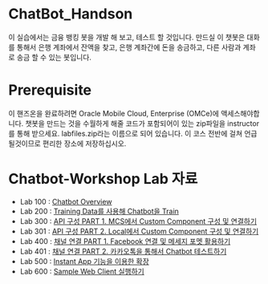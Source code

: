 # ChatBot_Handson

이 실습에서는 금융 뱅킹 봇을 개발 해 보고, 테스트 할 것입니다. 만드실 이 챗봇은 대화를 통해서 은행 계좌에서 잔액을 찾고, 은행 계좌간에 돈을 송금하고, 다른 사람과 계좌로 송금 할 수 있는 봇입니다. 

# Prerequisite 

이 핸즈온을 완료하려면 Oracle Mobile Cloud, Enterprise (OMCe)에 액세스해야합니다. 챗봇을 만드는 것을 수월하게 해줄 코드가 포함되어이 있는 zip파일을 instructor를 통해 받으세요. labfiles.zip라는 이름으로 되어 있습니다. 이 코스 전반에 걸쳐 언급 될것이므로 편리한 장소에 저장하십시오.

# Chatbot-Workshop Lab 자료

* Lab 100 : [Chatbot Overview](Lab100%20-%20Chatbot%20Overview.md)
* Lab 200 : [Training Data를 사용해 Chatbot을 Train](Lab200%20-%20Training%20Data를%20사용해%20Chatbot을%20Train.md)
* Lab 300 : [API 구성 PART 1. MCS에서 Custom Component 구성 및 연결하기](Lab300%20-%20API%20구성%20PART%201.%20MCS에서%20Custom%20Component%20구성%20및%20연결하기.md)
* Lab 301 : [API 구성 PART 2. Local에서 Custom Component 구성 및 연결하기](Lab301%20-%20Custom%20Component%20구현,%20수정%20및%20연결.md)
* Lab 400 : [채널 연결 PART 1. Facebook 연결 및 메세지 포멧 활용하기](Lab400%20-%20카카오톡을%20통해서%20Chatbot%20테스트하기.md)
* Lab 401 : [채널 연결 PART 2. 카카오톡을 통해서 Chatbot 테스트하기](Lab400%20-%20카카오톡을%20통해서%20Chatbot%20테스트하기.md)
* Lab 500 : [Instant App 기능을 이용한 확장](https://github.com/OracleCloudKr/ChatBot_Workshop/blob/master/Lab500%20-%20Instant%20App%20%EA%B8%B0%EB%8A%A5%EC%9D%84%20%EC%9D%B4%EC%9A%A9%ED%95%9C%20%ED%99%95%EC%9E%A5.md)
* Lab 600 : [Sample Web Client 실행하기](https://github.com/OracleCloudKr/ChatBot_Workshop/blob/master/Lab500%20-%20Instant%20App%20%EA%B8%B0%EB%8A%A5%EC%9D%84%20%EC%9D%B4%EC%9A%A9%ED%95%9C%20%ED%99%95%EC%9E%A5.md)


